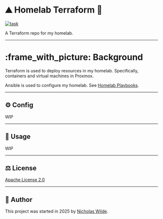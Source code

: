 # :mountain: Homelab Terraform :test_tube:
[![task](https://img.shields.io/badge/Task-Enabled-brightgreen?style=for-the-badge&logo=task&logoColor=white)](https://taskfile.dev/#/)

A Terraform repo for my homelab.

---

# :frame_with_picture: Background

Terraform is used to deploy resources in my homelab. Specifically, containers and virtual machines in Proxmox.

Ansible is used to configure my homelab. See [Homelab Playbooks][3].

---

## :gear: Config

WIP

---

## :pencil: Usage

WIP

---

## :balance_scale: License

[Apache License 2.0](./LICENSE)

---

## :pencil: Author

This project was started in 2025 by [Nicholas Wilde][2].

[2]: <https://github.com/nicholaswilde/>
[3]: <https://github.com/nicholaswilde/homelab-playbooks>